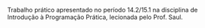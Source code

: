 Trabalho prático apresentado no período 14.2/15.1 na disciplina de Introdução à Programação Prática, lecionada pelo Prof. Saul.

